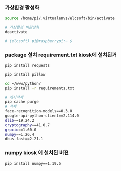 ### 가상환경 활성화
```bash
source /home/pi/.virtualenvs/elcsoft/bin/activate

# 가상환경 비활성화
deactivate

# (elcsoft) pi@raspberrypi:~ $
```

### package 설치 requirement.txt kiosk에 설치된거
```bash
pip install requests

pip install pillow

cd ~/www/python/
pip install -r requirements.txt

# 캐시삭제
pip cache purge
# 삭제
face-recognition-models==0.3.0
google-api-python-client==2.114.0
dlib==19.24.2
cryptography==41.0.7
grpcio==1.60.0
numpy==1.26.4
dbus-fast==2.21.1
```

### numpy kiosk 에 설치된 버젼
```bash
pip install numpy==1.19.5
```

